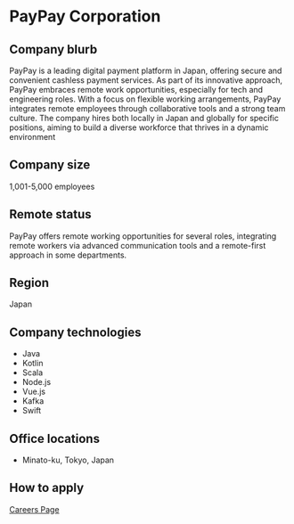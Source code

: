 # PayPay Corporation

## Company blurb

PayPay is a leading digital payment platform in Japan, offering secure and convenient cashless payment services. As part of its innovative approach, PayPay embraces remote work opportunities, especially for tech and engineering roles. With a focus on flexible working arrangements, PayPay integrates remote employees through collaborative tools and a strong team culture. The company hires both locally in Japan and globally for specific positions, aiming to build a diverse workforce that thrives in a dynamic environment

## Company size

1,001-5,000 employees

## Remote status

PayPay offers remote working opportunities for several roles, integrating remote workers via advanced communication tools and a remote-first approach in some departments.  

## Region

Japan

## Company technologies

- Java
- Kotlin
- Scala
- Node.js
- Vue.js
- Kafka
- Swift


## Office locations

- Minato-ku, Tokyo, Japan

## How to apply

[Careers Page](https://about.paypay.ne.jp/career/en/)